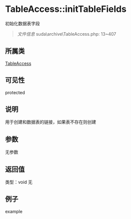 # TableAccess::initTableFields
初始化数据表字段
> *文件信息* suda\archive\TableAccess.php: 13~407
## 所属类 

[TableAccess](../TableAccess.md)

## 可见性

  protected  
## 说明

用于创建和数据表的链接，如果表不存在则创建

## 参数

无参数
## 返回值
 
类型：void
无
## 例子

example